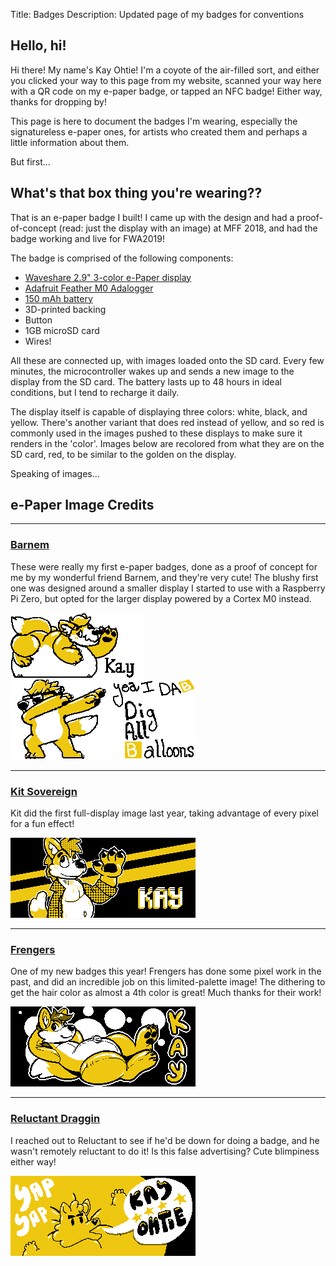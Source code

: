 Title: Badges
Description: Updated page of my badges for conventions
## Hello, hi!

Hi there! My name's Kay Ohtie! I'm a coyote of the air-filled sort, and either you clicked your way to this page from my website, scanned your way here with a QR code on my e-paper badge, or tapped an NFC badge! Either way, thanks for dropping by!

This page is here to document the badges I'm wearing, especially the signatureless e-paper ones, for artists who created them and perhaps a little information about them. 

But first...

## What's that box thing you're wearing??

That is an e-paper badge I built! I came up with the design and had a proof-of-concept (read: just the display with an image) at MFF 2018, and had the badge working and live for FWA2019! 

The badge is comprised of the following components:

 - [Waveshare 2.9" 3-color e-Paper display](https://www.waveshare.com/product/modules/oleds-lcds/e-paper/2.9inch-e-paper-module-c.htm)
 - [Adafruit Feather M0 Adalogger](https://www.adafruit.com/product/2796)
 - [150 mAh battery](https://www.adafruit.com/product/1317)
 - 3D-printed backing
 - Button
 - 1GB microSD card
 - Wires!

All these are connected up, with images loaded onto the SD card. Every few minutes, the microcontroller wakes up and sends a new image to the display from the SD card. The battery lasts up to 48 hours in ideal conditions, but I tend to recharge it daily.

The display itself is capable of displaying three colors: white, black, and yellow. There's another variant that does red instead of yellow, and so red is commonly used in the images pushed to these displays to make sure it renders in the 'color'. Images below are recolored from what they are on the SD card, red, to be similar to the golden on the display.

Speaking of images...

## e-Paper Image Credits

<hr>

### [Barnem](https://www.furaffinity.net/user/barnem)

These were really my first e-paper badges, done as a proof of concept for me by my wonderful friend Barnem, and they're very cute! The blushy first one was designed around a smaller display I started to use with a Raspberry Pi Zero, but opted for the larger display powered by a Cortex M0 instead.

![Barnem Blushy](/images/badges/barnem_eink_bellyblush.png) ![Barnem D.A.B](/images/badges/barnem_eink_d.a.b.png)

<hr>

### [Kit Sovereign](https://furaffinity.net/user/kitsovereign)

Kit did the first full-display image last year, taking advantage of every pixel for a fun effect!

![Kit Sovereign Waving](/images/badges/kitsov_pixelwave.png)

<hr>

### [Frengers](https://www.furaffinity.net/user/frengers)

One of my new badges this year! Frengers has done some pixel work in the past, and did an incredible job on this limited-palette image! The dithering to get the hair color as almost a 4th color is great! Much thanks for their work!

![Frengers Cute Sprawl](/images/badges/frengers_epaper-badge.png)

<hr>

### [Reluctant Draggin](https://www.furaffinity.net/user/reluctantdraggin/)

I reached out to Reluctant to see if he'd be down for doing a badge, and he wasn't remotely reluctant to do it! Is this false advertising? Cute blimpiness either way!

![Reluctant Draggin Blimp](/images/badges/reluctantdraggin_epaper-badge.png)
</div>